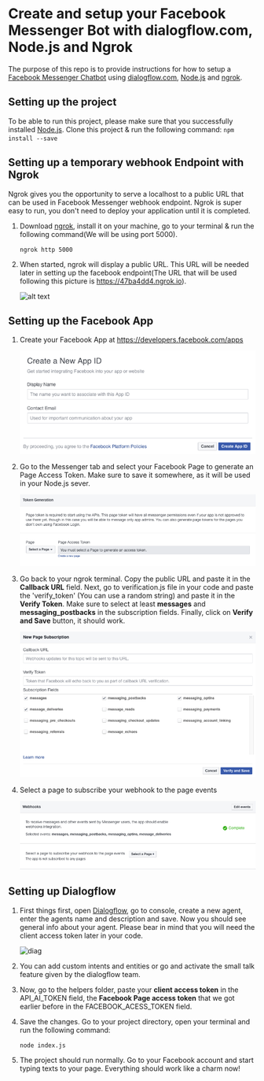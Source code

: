 # Create and setup your Facebook Messenger Bot with dialogflow.com, Node.js and Ngrok

The purpose of this repo is to provide instructions for how to setup a [Facebook Messenger
Chatbot](https://developers.facebook.com/docs/messenger-platform) using
[dialogflow.com](https://dialogflow.com/), [Node.js](https://nodejs.org) and [ngrok](https://ngrok.com/).

## Setting up the project
To be able to run this project, please make sure that you successfully installed [Node.js](https://nodejs.org).
Clone this project & run the following command:
	```
    npm install --save
    ```

## Setting up a temporary webhook Endpoint  with Ngrok
Ngrok gives you the opportunity to serve a localhost to a public URL that can be used in Facebook Messenger webhook endpoint. Ngrok is super easy to run, you don't need to deploy your application until it is completed.

1. Download [ngrok](https://ngrok.com/), install it on your machine, go to your terminal & run the following command(We will be using port 5000).
	```
    ngrok http 5000
    ```

2. When started, ngrok will display a public URL. This URL will be needed later in setting up the facebook endpoint(The URL that will be used following this picture is https://47ba4dd4.ngrok.io).

	![alt text](http://www.girliemac.com/assets/images/articles/2017/01/ngrok.png "Ngrok")

## <a name="facebook"></a> Setting up the Facebook App

1. Create your Facebook App at <https://developers.facebook.com/apps>

    ![alt text](https://github.com/Novatics/botalize/raw/master/images/create-app-facebook.png "Facebook App")


2. Go to the Messenger tab and select your Facebook Page to generate an Page
Access Token. Make sure to save it somewhere, as it will be used in your Node.js
sever.

    ![alt text](https://github.com/Novatics/botalize/raw/master/images/page-token-facebook.png "Facebook App")

3. Go back to your ngrok terminal. Copy the public URL and paste it in the **Callback URL** field. Next, go to verification.js file in your code and paste the 'verify_token' (You can use a random string) and paste it in the **Verify Token**. Make sure to select at least **messages** and **messaging_postbacks** in the subscription fields. Finally, click on **Verify and Save** button, it should work.

    ![alt text](https://github.com/Novatics/botalize/raw/master/images/webhook-facebook.png "Facebook App")

5. Select a page to subscribe your webhook to the page events

    ![alt text](https://github.com/Novatics/botalize/raw/master/images/webhook-approved-facebook.png "Facebook App") 
    
## Setting up Dialogflow
1. First things first, open [Dialogflow](https://dialogflow.com), go to console, create a new agent, enter the agents name and description and save. 
Now you should see general info about your agent. Please bear in mind that you will need the client access token later in your code.

    ![diag](https://user-images.githubusercontent.com/13511742/31832708-ec6b939c-b5bf-11e7-8afd-20253eb02a05.jpg)

2. You can add custom intents and entities or go and activate the small talk feature given by the dialogflow team.

3. Now, go to the helpers folder, paste your **client access token** in the API_AI_TOKEN field, the **Facebook Page access token**
that we got earlier before in the FACEBOOK_ACESS_TOKEN field.

4. Save the changes. Go to your project directory, open your terminal and run the following command:

    ```
    node index.js
    ```
5. The project should run normally. Go to your Facebook account and start typing texts to your page. Everything should work like a charm now!
